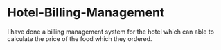 # Hotel-Billing-Management
I have done a billing management system for  the hotel which can able to calculate the price of the food which they ordered.
